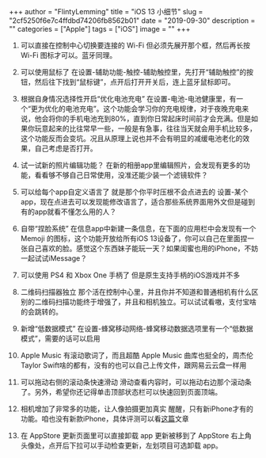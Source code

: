 +++
author = "FlintyLemming"
title = "iOS 13 小细节"
slug = "2cf5250f6e7c4ffdbd74206fb8562b01"
date = "2019-09-30"
description = ""
categories = ["Apple"]
tags = ["iOS"]
image = ""
+++

1. 可以直接在控制中心切换要连接的 Wi-Fi
但必须先展开那个框，然后再长按 Wi-Fi 图标才可以。蓝牙同理。

2. 可以使用鼠标了
在设置-辅助功能-触控-辅助触控里，先打开“辅助触控”的按钮，然后往下找到“鼠标键”，点开后打开开关后，连上蓝牙鼠标即可。

3. 根据自身情况选择性开启“优化电池充电”
在设置-电池-电池健康里，有一个“更为优化的电池充电”。这个功能会学习你的充电规律，对于夜晚充电来说，他会将你的手机电池充到80%，直到你日常起床时间前才会充满。但是如果你玩意起来的比往常早一些，一般是有急事，往往当天就会用手机比较多，这个功能反而会变坑。况且从原理上说也并不会有明显的减缓电池老化的效果，自己考虑是否打开。

4. 试一试新的照片编辑功能？
在新的相册app里编辑照片，会发现有更多的功能，看看够不够自己日常使用，没准还能少装一个滤镜软件？

5. 可以给每个app自定义语言了
就是那个你平时压根不会点进去的 设置-某个app，现在点进去可以发现能修改语言了，适合那些系统界面用外文但是碰到有的app就看不懂怎么用的人？

6. 自带“捏脸系统”
在信息app中新建一条信息，在下面的应用栏中会发现有一个 Memoji 的图标，这个功能开放给所有iOS 13设备了，你可以自己在里面捏一张自己喜欢的脸。感觉这个东西妹子能玩一天？如果闺蜜也用的iPhone，不妨一起试试iMessage？

7. 可以使用 PS4 和 Xbox One 手柄了
但是原生支持手柄的iOS游戏并不多

8. 二维码扫描器独立
那个活在控制中心里，并且你并不知道和普通相机有什么区别的二维码扫描功能终于增强了，并且和相机独立。可以试试看嗷，支付宝啥的会跳转的。

9. 新增“低数据模式”
在设置-蜂窝移动网络-蜂窝移动数据选项里有一个“低数据模式”，需要的话可以启用

10. Apple Music 有滚动歌词了，而且超酷
Apple Music 曲库也挺全的，周杰伦 Taylor Swift啥的都有，没有的也可以自己上传文件，跟网易云云盘一样用

11. 可以拖动右侧的滚动条快速滑动
滑动查看内容时，可以拖动右边那个滚动条了。另外，希望你还记得单击顶部状态栏可以快速回到页面顶端。

12. 相机增加了非常多的功能，让人像拍摄更加真实
醒醒，只有新iPhone才有的功能。咱也没有新款iPhone，具体评测可以看[这篇](https://www.bilibili.com/read/cv2820456)文章

13. 在 AppStore 更新页面里可以直接卸载 app
更新被移到了 AppStore 右上角头像处，点开后下拉可以手动检查更新，左划项目可选卸载 app。
